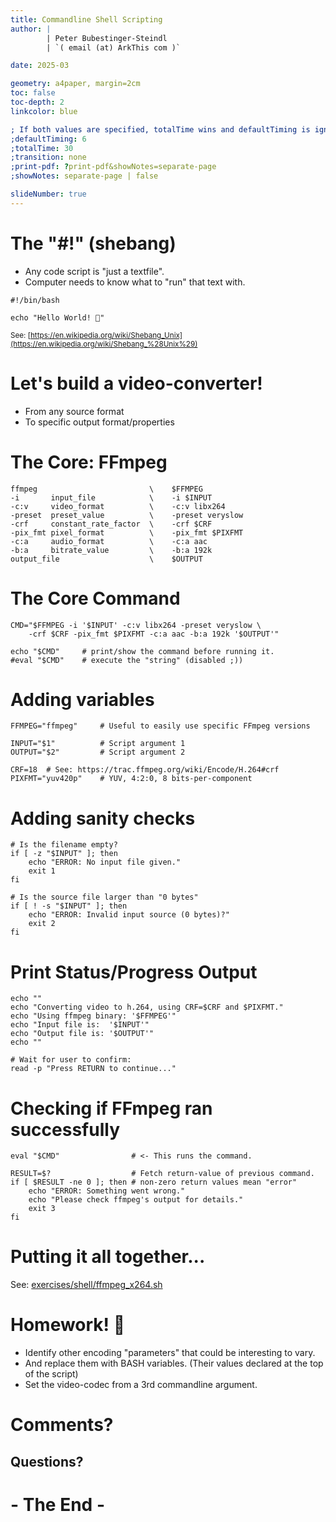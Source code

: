 ```yaml
---
title: Commandline Shell Scripting
author: |
        | Peter Bubestinger-Steindl
        | `( email (at) ArkThis com )`

date: 2025-03

geometry: a4paper, margin=2cm
toc: false
toc-depth: 2
linkcolor: blue

; If both values are specified, totalTime wins and defaultTiming is ignored:
;defaultTiming: 6
;totalTime: 30
;transition: none
;print-pdf: ?print-pdf&showNotes=separate-page
;showNotes: separate-page | false

slideNumber: true
---
```



<!--
Stück für Stück ein Script mit FFmpeg im Core ausbauen.
- Von video format A zu B
- Von "film" (images + wav) zu video
-->

# The "#!" (shebang)

  * Any code script is "just a textfile".
  * Computer needs to know what to "run" that text with.

```{.bash}
#!/bin/bash

echo "Hello World! 🌈️"
```

<small>See: [https://en.wikipedia.org/wiki/Shebang_Unix](https://en.wikipedia.org/wiki/Shebang_%28Unix%29)</small>


# Let's build a video-converter!

  * From any source format
  * To specific output format/properties


# The Core: FFmpeg

```{.bash}
ffmpeg                         \    $FFMPEG
-i       input_file            \    -i $INPUT
-c:v     video_format          \    -c:v libx264
-preset  preset_value          \    -preset veryslow
-crf     constant_rate_factor  \    -crf $CRF
-pix_fmt pixel_format          \    -pix_fmt $PIXFMT
-c:a     audio_format          \    -c:a aac
-b:a     bitrate_value         \    -b:a 192k
output_file                    \    $OUTPUT
```


# The Core Command

```{.bash}
CMD="$FFMPEG -i '$INPUT' -c:v libx264 -preset veryslow \
    -crf $CRF -pix_fmt $PIXFMT -c:a aac -b:a 192k '$OUTPUT'"

echo "$CMD"     # print/show the command before running it.
#eval "$CMD"    # execute the "string" (disabled ;))
```


# Adding variables

```{.bash}
FFMPEG="ffmpeg"     # Useful to easily use specific FFmpeg versions

INPUT="$1"          # Script argument 1
OUTPUT="$2"         # Script argument 2

CRF=18  # See: https://trac.ffmpeg.org/wiki/Encode/H.264#crf
PIXFMT="yuv420p"    # YUV, 4:2:0, 8 bits-per-component
```


# Adding sanity checks

```{.bash}
# Is the filename empty?
if [ -z "$INPUT" ]; then
    echo "ERROR: No input file given."
    exit 1
fi

# Is the source file larger than "0 bytes"
if [ ! -s "$INPUT" ]; then
    echo "ERROR: Invalid input source (0 bytes)?"
    exit 2
fi
```


# Print Status/Progress Output

```{.bash}
echo ""
echo "Converting video to h.264, using CRF=$CRF and $PIXFMT."
echo "Using ffmpeg binary: '$FFMPEG'"
echo "Input file is:  '$INPUT'"
echo "Output file is: '$OUTPUT'"
echo ""

# Wait for user to confirm:
read -p "Press RETURN to continue..."
```


# Checking if FFmpeg ran successfully

```{.bash}
eval "$CMD"                # <- This runs the command.

RESULT=$?                  # Fetch return-value of previous command.
if [ $RESULT -ne 0 ]; then # non-zero return values mean "error"
    echo "ERROR: Something went wrong."
    echo "Please check ffmpeg's output for details."
    exit 3
fi
```


# Putting it all together...

See: [exercises/shell/ffmpeg_x264.sh](../../../exercises/shell/scripts/ffmpeg_x264.sh)



# Homework! 🎉️

  * Identify other encoding "parameters" that could be interesting to vary.
  * And replace them with BASH variables.
    (Their values declared at the top of the script)
  * Set the video-codec from a 3rd commandline argument.


# Comments?
## Questions?

# - The End -
